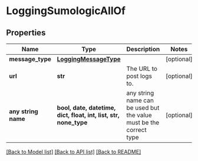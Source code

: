 # LoggingSumologicAllOf


## Properties
Name | Type | Description | Notes
------------ | ------------- | ------------- | -------------
**message_type** | [**LoggingMessageType**](LoggingMessageType.md) |  | [optional] 
**url** | **str** | The URL to post logs to. | [optional] 
**any string name** | **bool, date, datetime, dict, float, int, list, str, none_type** | any string name can be used but the value must be the correct type | [optional]

[[Back to Model list]](../README.md#documentation-for-models) [[Back to API list]](../README.md#documentation-for-api-endpoints) [[Back to README]](../README.md)


